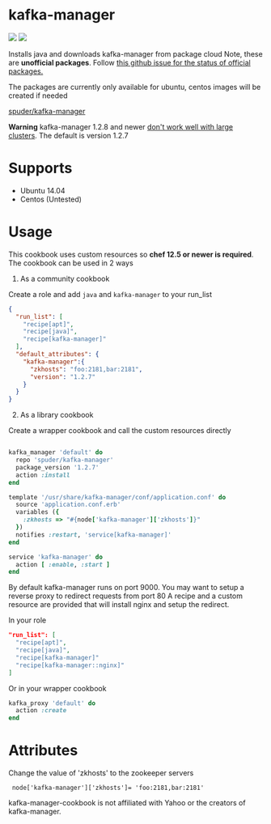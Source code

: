 # kafka-manager


![](https://img.shields.io/cookbook/v/kafka-manager.svg)
![](https://img.shields.io/github/tag/spuder/kafka-manager-cookbook.svg)

Installs java and downloads kafka-manager from package cloud
Note, these are **unofficial packages**. Follow [this github issue for the status of official packages.](https://github.com/yahoo/kafka-manager/issues/18)

The packages are currently only available for ubuntu, centos images will be created if needed

[spuder/kafka-manager](https://packagecloud.io/spuder/kafka-manager)

**Warning** kafka-manager 1.2.8 and newer [don't work well with large clusters](https://github.com/yahoo/kafka-manager/issues/162). The default is version 1.2.7

# Supports

- Ubuntu 14.04
- Centos (Untested)


# Usage

This cookbook uses custom resources so **chef 12.5 or newer is required**. The cookbook can be used in 2 ways

1. As a community cookbook

Create a role and add `java` and `kafka-manager` to your run_list

```json
{
  "run_list": [
    "recipe[apt]",
    "recipe[java]",
    "recipe[kafka-manager]"
  ],
  "default_attributes": {
    "kafka-manager":{
      "zkhosts": "foo:2181,bar:2181",
      "version": "1.2.7"
    }
  }
}
```

2. As a library cookbook

Create a wrapper cookbook and call the custom resources directly


```ruby

kafka_manager 'default' do
  repo 'spuder/kafka-manager'
  package_version '1.2.7'
  action :install
end

template '/usr/share/kafka-manager/conf/application.conf' do
  source 'application.conf.erb'
  variables ({
    :zkhosts => "#{node['kafka-manager']['zkhosts']}"
  })
  notifies :restart, 'service[kafka-manager]'
end

service 'kafka-manager' do
  action [ :enable, :start ]
end
```

By default kafka-manager runs on port 9000. You may want to setup a reverse proxy to redirect requests from port 80
A recipe and a custom resource are provided that will install nginx and setup the redirect.

In your role

```json
"run_list": [
  "recipe[apt]",
  "recipe[java]",
  "recipe[kafka-manager]"
  "recipe[kafka-manager::nginx]"
]
```

Or in your wrapper cookbook

```ruby
kafka_proxy 'default' do
  action :create
end
```

# Attributes

Change the value of 'zkhosts' to the zookeeper servers

     node['kafka-manager']['zkhosts']= 'foo:2181,bar:2181'


kafka-manager-cookbook is not affiliated with Yahoo or the creators of kafka-manager.
